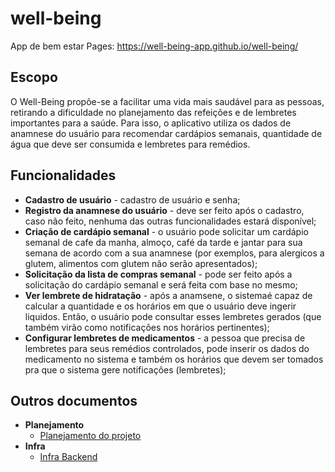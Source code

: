 # well-being
App de bem estar
Pages: https://well-being-app.github.io/well-being/

## Escopo
O Well-Being propõe-se a facilitar uma vida mais saudável para as pessoas, retirando a dificuldade no planejamento das refeições e de lembretes importantes para a saúde. Para isso, o aplicativo utiliza os dados de anamnese do usuário para recomendar cardápios semanais, quantidade de água que deve ser consumida e lembretes para remédios.

## Funcionalidades
- **Cadastro de usuário** - cadastro de usuário e senha;
- **Registro da anamnese do usuário** - deve ser feito após o cadastro, caso não feito, nenhuma das outras funcionalidades estará disponível;
- **Criação de cardápio semanal** - o usuário pode solicitar um cardápio semanal de cafe da manha, almoço, café da tarde e jantar para sua semana de acordo com a sua anamnese (por exemplos, para alergicos a glutem, alimentos com glutem não serão apresentados);
- **Solicitação da lista de compras semanal** - pode ser feito após a solicitação do cardápio semanal e será feita com base no mesmo;
- **Ver lembrete de hidratação** - após a anamsene, o sistemaé capaz de calcular a quantidade e os horários em que o usuário deve ingerir liquidos. Então, o usuário pode consultar esses lembretes gerados (que também virão como notificações nos horários pertinentes);
- **Configurar lembretes de medicamentos** - a pessoa que precisa de lembretes para seus remédios controlados, pode inserir os dados do medicamento no sistema e também os horários que devem ser tomados pra que o sistema gere notificações (lembretes);


## Outros documentos 

- **Planejamento**
    * [Planejamento do projeto](./docs/planejamento.md)
- **Infra**
    * [Infra Backend](./docs/infra-backend.md)
    
